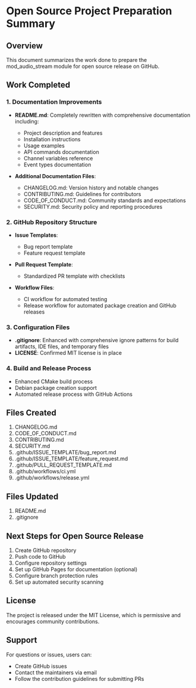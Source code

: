 # Open Source Project Preparation Summary

## Overview
This document summarizes the work done to prepare the mod_audio_stream module for open source release on GitHub.

## Work Completed

### 1. Documentation Improvements
- **README.md**: Completely rewritten with comprehensive documentation including:
  - Project description and features
  - Installation instructions
  - Usage examples
  - API commands documentation
  - Channel variables reference
  - Event types documentation

- **Additional Documentation Files**:
  - CHANGELOG.md: Version history and notable changes
  - CONTRIBUTING.md: Guidelines for contributors
  - CODE_OF_CONDUCT.md: Community standards and expectations
  - SECURITY.md: Security policy and reporting procedures

### 2. GitHub Repository Structure
- **Issue Templates**:
  - Bug report template
  - Feature request template

- **Pull Request Template**:
  - Standardized PR template with checklists

- **Workflow Files**:
  - CI workflow for automated testing
  - Release workflow for automated package creation and GitHub releases

### 3. Configuration Files
- **.gitignore**: Enhanced with comprehensive ignore patterns for build artifacts, IDE files, and temporary files
- **LICENSE**: Confirmed MIT license is in place

### 4. Build and Release Process
- Enhanced CMake build process
- Debian package creation support
- Automated release process with GitHub Actions

## Files Created
1. CHANGELOG.md
2. CODE_OF_CONDUCT.md
3. CONTRIBUTING.md
4. SECURITY.md
5. .github/ISSUE_TEMPLATE/bug_report.md
6. .github/ISSUE_TEMPLATE/feature_request.md
7. .github/PULL_REQUEST_TEMPLATE.md
8. .github/workflows/ci.yml
9. .github/workflows/release.yml

## Files Updated
1. README.md
2. .gitignore

## Next Steps for Open Source Release
1. Create GitHub repository
2. Push code to GitHub
3. Configure repository settings
4. Set up GitHub Pages for documentation (optional)
5. Configure branch protection rules
6. Set up automated security scanning

## License
The project is released under the MIT License, which is permissive and encourages community contributions.

## Support
For questions or issues, users can:
- Create GitHub issues
- Contact the maintainers via email
- Follow the contribution guidelines for submitting PRs